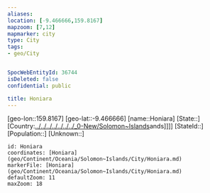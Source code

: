```yaml
---
aliases: 
location: [-9.466666,159.8167]
mapzoom: [7,12] 
mapmarker: city 
type: City
tags:
- geo/City


SpocWebEntityId: 36744
isDeleted: false
confidential: public

title: Honiara
---
```

[geo-lon::159.8167]
[geo-lat::-9.466666]
[name::Honiara]
[State::]
[Country:[../../../../../../../_0-New/Solomon~Islands](../../../../../../../_0-New/Solomon~Islands)ands]]]]
[StateId::]
[Population::]
[Unknown::]


```leaflet
id: Honiara
coordinates: [Honiara](geo/Continent/Oceania/Solomon~Islands/City/Honiara.md)
markerFile: [Honiara](geo/Continent/Oceania/Solomon~Islands/City/Honiara.md)
defaultZoom: 11 
maxZoom: 18
```


